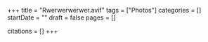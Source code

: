 +++
title = "Rwerwerwerwer.avif"
tags = ["Photos"]
categories = []
startDate = ""
draft = false
pages = []

citations = []
+++
